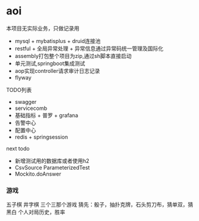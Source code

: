 # aoi
本项目无实际业务，只做记录用

- mysql + mybatisplus + druid连接池
- restful + 全局异常处理 + 异常信息通过异常码统一管理及国际化
- assembly打包整个项目为zip,通过sh脚本直接启动
- 单元测试,springboot集成测试
- aop实现controller请求审计日志记录
- flyway

TODO列表
- swagger
- servicecomb
- 基础指标 + 普罗 + grafana
- 告警中心
- 配置中心
- redis + springsession


next todo
- 新增测试用的数据库或者使用h2
- CsvSource ParameterizedTest
- Mockito.doAnswer


### 游戏
五子棋
井字棋
三个三那个游戏
猜先：骰子，抽扑克牌，石头剪刀布，猜单双，猜黑白
个人对局历史，胜率